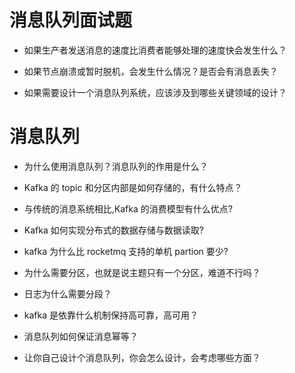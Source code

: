 # 消息队列面试题

- 如果生产者发送消息的速度比消费者能够处理的速度快会发生什么？

- 如果节点崩溃或暂时脱机，会发生什么情况？是否会有消息丢失？

- 如果需要设计一个消息队列系统，应该涉及到哪些关键领域的设计？

# 消息队列

- 为什么使用消息队列？消息队列的作用是什么？

- Kafka 的 topic 和分区内部是如何存储的，有什么特点？

- 与传统的消息系统相比,Kafka 的消费模型有什么优点?

- Kafka 如何实现分布式的数据存储与数据读取?

- kafka 为什么比 rocketmq 支持的单机 partion 要少?

- 为什么需要分区，也就是说主题只有一个分区，难道不行吗？

- 日志为什么需要分段？

- kafka 是依靠什么机制保持高可靠，高可用？

- 消息队列如何保证消息幂等？

- 让你自己设计个消息队列，你会怎么设计，会考虑哪些方面？
